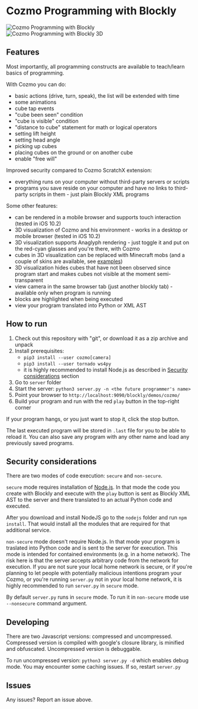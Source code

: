 # Cozmo Programming with Blockly

![Cozmo Programming with Blockly](https://github.com/maxosprojects/cozmo-blockly/raw/master/cozmo-blockly.png)
![Cozmo Programming with Blockly 3D](https://github.com/maxosprojects/cozmo-blockly/raw/master/cozmo-blockly-3d.jpg)

## Features
Most importantly, all programming constructs are available to teach/learn basics of programming.

With Cozmo you can do:
- basic actions (drive, turn, speak), the list will be extended with time
- some animations
- cube tap events
- "cube been seen" condition
- "cube is visible" condition
- "distance to cube" statement for math or logical operators
- setting lift height
- setting head angle
- picking up cubes
- placing cubes on the ground or on another cube
- enable "free will"

Improved security compared to Cozmo ScratchX extension:
- everything runs on your computer without third-party servers or scripts
- programs you save reside on your computer and have no links to third-party scripts in them - just plain Blockly XML programs

Some other features:
- can be rendered in a mobile browser and supports touch interaction (tested in iOS 10.2)
- 3D visualization of Cozmo and his environment - works in a desktop or mobile browser (tested in iOS 10.2)
- 3D visualization supports Anaglyph rendering - just toggle it and put on the red-cyan glasses and you're there, with Cozmo
- cubes in 3D visualization can be replaced with Minecraft mobs (and a couple of skins are available, see [examples](examples))
- 3D visualization hides cubes that have not been observed since program start and makes cubes not visible at the moment semi-transparent
- view camera in the same browser tab (just another blockly tab) - available only when program is running
- blocks are highlighted when being executed
- view your program translated into Python or XML AST

## How to run
1. Check out this repository with "git", or download it as a zip archive and unpack
2. Install prerequisites:
	* `pip3 install --user cozmo[camera]`
	* `pip3 install --user tornado ws4py`
	* it is highly recommended to install Node.js as described in [Security considerations](#security-considerations) section
3. Go to `server` folder
4. Start the server: `python3 server.py -n <the future programmer's name>`
5. Point your browser to `http://localhost:9090/blockly/demos/cozmo/`
6. Build your program and run with the red `play` button in the top-right corner

If your program hangs, or you just want to stop it, click the stop button.

The last executed program will be stored in `.last` file for you to be able to reload it.
You can also save any program with any other name and load any previously saved programs.

## Security considerations
There are two modes of code execution: `secure` and `non-secure`.

`secure` mode requires installation of [Node.js](https://nodejs.org).
In that mode the code you create with Blockly and execute with the `play` button is sent as Blockly XML AST to the server and there translated to an actual Python code and executed.

After you download and install NodeJS go to the `nodejs` folder and run `npm install`. That would install all the modules that are required for that additional service.

`non-secure` mode doesn't require Node.js. In that mode your program is traslated into Python code and is sent to the server for execution.
This mode is intended for contained environments (e.g. in a home network).
The risk here is that the server accepts arbitrary code from the network for execution.
If you are not sure your local home network is secure, or if you're planning to let people with potentially malicious intentions program your Cozmo, or you're running `server.py` not in your local home network, it is highly recommended to run `server.py` in `secure` mode.

By default `server.py` runs in `secure` mode. To run it in `non-secure` mode use `--nonsecure` command argument.

## Developing
There are two Javascript versions: compressed and uncompressed.
Compressed version is compiled with google's closure library, is minified and obfuscated.
Uncompressed version is debuggable.

To run uncompressed version: `python3 server.py -d` which enables debug mode.
You may encounter some caching issues. If so, restart `server.py`

## Issues
Any issues? Report an issue above.
